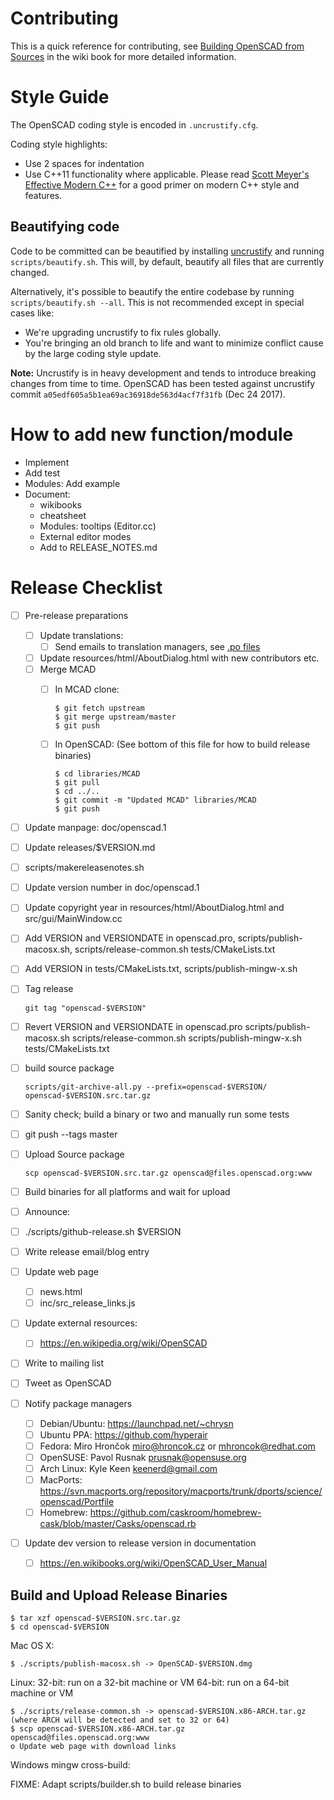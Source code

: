 # Contributing

This is a quick reference for contributing, see [Building OpenSCAD from Sources](https://en.wikibooks.org/wiki/OpenSCAD_User_Manual/Building_OpenSCAD_from_Sources) in the wiki book for more detailed information.

# Style Guide

The OpenSCAD coding style is encoded in `.uncrustify.cfg`.

Coding style highlights:

* Use 2 spaces for indentation
* Use C++11 functionality where applicable. Please read [Scott Meyer's Effective Modern C++](https://shop.oreilly.com/product/0636920033707.do) for a good primer on modern C++ style and features.

## Beautifying code

Code to be committed can be beautified by installing [uncrustify](https://github.com/uncrustify/uncrustify) and running
`scripts/beautify.sh`. This will, by default, beautify all files that are currently changed.

Alternatively, it's possible to beautify the entire codebase by running `scripts/beautify.sh --all`. This is not recommended except in special cases like:
* We're upgrading uncrustify to fix rules globally.
* You're bringing an old branch to life and want to minimize conflict cause by the large coding style update.

**Note:** Uncrustify is in heavy development and tends to introduce breaking changes from time to time.
OpenSCAD has been tested against uncrustify commit `a05edf605a5b1ea69ac36918de563d4acf7f31fb` (Dec 24 2017).

# How to add new function/module

* Implement
* Add test
* Modules: Add example
* Document:
   * wikibooks
   * cheatsheet
   * Modules: tooltips (Editor.cc)
   * External editor modes
   * Add to RELEASE_NOTES.md

# Release Checklist

* [ ] Pre-release preparations
  * [ ] Update translations:
    * [ ] Send emails to translation managers, see [.po files](https://github.com/openscad/openscad/tree/master/locale)
  * [ ] Update resources/html/AboutDialog.html with new contributors etc.
  * [ ] Merge MCAD
    * [ ] In MCAD clone:

          $ git fetch upstream
          $ git merge upstream/master
          $ git push

    * [ ] In OpenSCAD: (See bottom of this file for how to build release binaries)

          $ cd libraries/MCAD
          $ git pull
          $ cd ../..
          $ git commit -m "Updated MCAD" libraries/MCAD
          $ git push

* [ ] Update manpage: doc/openscad.1
* [ ] Update releases/$VERSION.md
* [ ] scripts/makereleasenotes.sh
* [ ] Update version number in doc/openscad.1
* [ ] Update copyright year in resources/html/AboutDialog.html and src/gui/MainWindow.cc
* [ ] Add VERSION and VERSIONDATE in openscad.pro, scripts/publish-macosx.sh, scripts/release-common.sh tests/CMakeLists.txt
* [ ] Add VERSION in tests/CMakeLists.txt, scripts/publish-mingw-x.sh
* [ ] Tag release

      git tag "openscad-$VERSION"

* [ ] Revert VERSION and VERSIONDATE in openscad.pro scripts/publish-macosx.sh scripts/release-common.sh scripts/publish-mingw-x.sh tests/CMakeLists.txt
* [ ] build source package

      scripts/git-archive-all.py --prefix=openscad-$VERSION/ openscad-$VERSION.src.tar.gz

* [ ] Sanity check; build a binary or two and manually run some tests
* [ ] git push --tags master
* [ ] Upload Source package

      scp openscad-$VERSION.src.tar.gz openscad@files.openscad.org:www

* [ ] Build binaries for all platforms and wait for upload
* [ ] Announce:
* [ ] ./scripts/github-release.sh $VERSION
* [ ] Write release email/blog entry
* [ ] Update web page
  * [ ] news.html
  * [ ] inc/src_release_links.js
* [ ] Update external resources:
  * [ ] https://en.wikipedia.org/wiki/OpenSCAD
* [ ] Write to mailing list
* [ ] Tweet as OpenSCAD
* [ ] Notify package managers
  * [ ] Debian/Ubuntu: https://launchpad.net/~chrysn
  * [ ] Ubuntu PPA: https://github.com/hyperair
  * [ ] Fedora: Miro Hrončok <miro@hroncok.cz> or <mhroncok@redhat.com>
  * [ ] OpenSUSE: Pavol Rusnak <prusnak@opensuse.org>
  * [ ] Arch Linux: Kyle Keen <keenerd@gmail.com>
  * [ ] MacPorts: https://svn.macports.org/repository/macports/trunk/dports/science/openscad/Portfile
  * [ ] Homebrew: https://github.com/caskroom/homebrew-cask/blob/master/Casks/openscad.rb
* [ ] Update dev version to release version in documentation
  * [ ] https://en.wikibooks.org/wiki/OpenSCAD_User_Manual

## Build and Upload Release Binaries

    $ tar xzf openscad-$VERSION.src.tar.gz
    $ cd openscad-$VERSION

Mac OS X:

    $ ./scripts/publish-macosx.sh -> OpenSCAD-$VERSION.dmg

Linux:
    32-bit: run on a 32-bit machine or VM
    64-bit: run on a 64-bit machine or VM

    $ ./scripts/release-common.sh -> openscad-$VERSION.x86-ARCH.tar.gz
    (where ARCH will be detected and set to 32 or 64)
    $ scp openscad-$VERSION.x86-ARCH.tar.gz openscad@files.openscad.org:www
    o Update web page with download links

Windows mingw cross-build:

FIXME: Adapt scripts/builder.sh to build release binaries
